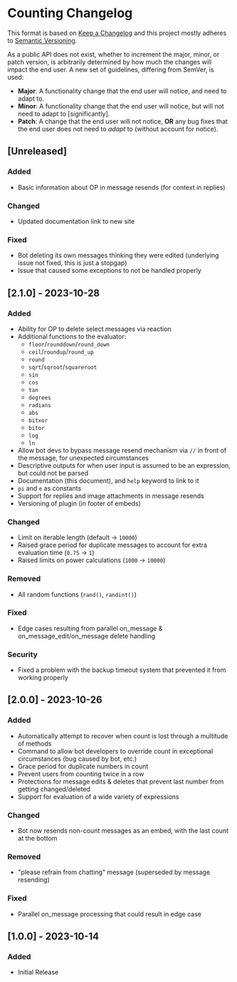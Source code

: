 # Counting Changelog

This format is based on [Keep a Changelog](https://keepachangelog.com/en/1.0.0/) and this project mostly adheres to [Semantic Versioning](https://semver.org/spec/v2.0.0.html).

As a public API does not exist, whether to increment the major, minor, or patch version, is arbitrarily determined by how much the changes will impact the end user. A new set of guidelines, differing from SemVer, is used:

- **Major**: A functionality change that the end user will notice, and need to adapt to.
- **Minor**: A functionality change that the end user will notice, but will not need to adapt to \[significantly\].
- **Patch**: A change that the end user will not notice, **OR** any bug fixes that the end user does not need to *adapt* to (without account for notice).

## [Unreleased]
### Added
- Basic information about OP in message resends (for context in replies)

### Changed
- Updated documentation link to new site

### Fixed
- Bot deleting its own messages thinking they were edited (underlying issue not fixed, this is just a stopgap)
- Issue that caused some exceptions to not be handled properly

## [2.1.0] - 2023-10-28
### Added
- Ability for OP to delete select messages via reaction
- Additional functions to the evaluator:
    - `floor`/`rounddown`/`round_down`
    - `ceil`/`roundup`/`round_up`
    - `round`
    - `sqrt`/`sqroot`/`squareroot`
    - `sin`
    - `cos`
    - `tan`
    - `degrees`
    - `radians`
    - `abs`
    - `bitxor`
    - `bitor`
    - `log`
    - `ln`
- Allow bot devs to bypass message resend mechanism via `//` in front of the message, for unexpected circumstances
- Descriptive outputs for when user input is assumed to be an expression, but could not be parsed
- Documentation (this document), and `help` keyword to link to it
- `pi` and `e` as constants
- Support for replies and image attachments in message resends
- Versioning of plugin (in footer of embeds)

### Changed
- Limit on iterable length (default → `10000`)
- Raised grace period for duplicate messages to account for extra evaluation time (`0.75` → `1`)
- Raised limits on power calculations (`1000` → `10000`)

### Removed
- All random functions (`rand()`, `randint()`)

### Fixed
- Edge cases resulting from parallel on_message & on_message_edit/on_message delete handling

### Security
- Fixed a problem with the backup timeout system that prevented it from working properly

## [2.0.0] - 2023-10-26
### Added
- Automatically attempt to recover when count is lost through a multitude of methods
- Command to allow bot developers to override count in exceptional circumstances (bug caused by bot, etc.)
- Grace period for duplicate numbers in count
- Prevent users from counting twice in a row
- Protections for message edits & deletes that prevent last number from getting changed/deleted
- Support for evaluation of a wide variety of expressions

### Changed
- Bot now resends non-count messages as an embed, with the last count at the bottom

### Removed
- "please refrain from chatting" message (superseded by message resending)

### Fixed
- Parallel on_message processing that could result in edge case

## [1.0.0] - 2023-10-14
### Added
- Initial Release

<!-- Hide ToC entries for ### and under, as those are the repetitive "Added", "Changed", etc -->
<style>
.md-sidebar--secondary .md-nav__list .md-nav__list {display: none}
</style>
